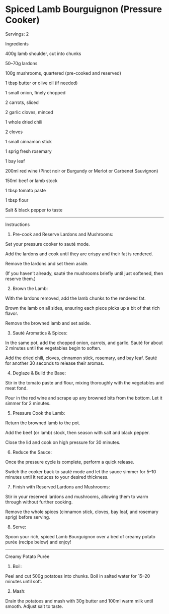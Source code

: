 # Spiced Lamb Bourguignon (Pressure Cooker)

Servings: 2

Ingredients

400g lamb shoulder, cut into chunks

50–70g lardons

100g mushrooms, quartered (pre-cooked and reserved)

1 tbsp butter or olive oil (if needed)

1 small onion, finely chopped

2 carrots, sliced

2 garlic cloves, minced

1 whole dried chili

2 cloves

1 small cinnamon stick

1 sprig fresh rosemary

1 bay leaf

200ml red wine (Pinot noir or Burgundy or Merlot or Carbenet Sauvignon)

150ml beef or lamb stock

1 tbsp tomato paste

1 tbsp flour

Salt & black pepper to taste



---

Instructions

1. Pre-cook and Reserve Lardons and Mushrooms:

Set your pressure cooker to sauté mode.

Add the lardons and cook until they are crispy and their fat is rendered.

Remove the lardons and set them aside.

(If you haven’t already, sauté the mushrooms briefly until just softened, then reserve them.)



2. Brown the Lamb:

With the lardons removed, add the lamb chunks to the rendered fat.

Brown the lamb on all sides, ensuring each piece picks up a bit of that rich flavor.

Remove the browned lamb and set aside.



3. Sauté Aromatics & Spices:

In the same pot, add the chopped onion, carrots, and garlic. Sauté for about 2 minutes until the vegetables begin to soften.

Add the dried chili, cloves, cinnamon stick, rosemary, and bay leaf. Sauté for another 30 seconds to release their aromas.



4. Deglaze & Build the Base:

Stir in the tomato paste and flour, mixing thoroughly with the vegetables and meat fond.

Pour in the red wine and scrape up any browned bits from the bottom. Let it simmer for 2 minutes.



5. Pressure Cook the Lamb:

Return the browned lamb to the pot.

Add the beef (or lamb) stock, then season with salt and black pepper.

Close the lid and cook on high pressure for 30 minutes.



6. Reduce the Sauce:

Once the pressure cycle is complete, perform a quick release.

Switch the cooker back to sauté mode and let the sauce simmer for 5–10 minutes until it reduces to your desired thickness.



7. Finish with Reserved Lardons and Mushrooms:

Stir in your reserved lardons and mushrooms, allowing them to warm through without further cooking.

Remove the whole spices (cinnamon stick, cloves, bay leaf, and rosemary sprig) before serving.



8. Serve:

Spoon your rich, spiced Lamb Bourguignon over a bed of creamy potato purée (recipe below) and enjoy!





---

Creamy Potato Purée

1. Boil:

Peel and cut 500g potatoes into chunks. Boil in salted water for 15–20 minutes until soft.



2. Mash:

Drain the potatoes and mash with 30g butter and 100ml warm milk until smooth. Adjust salt to taste.
